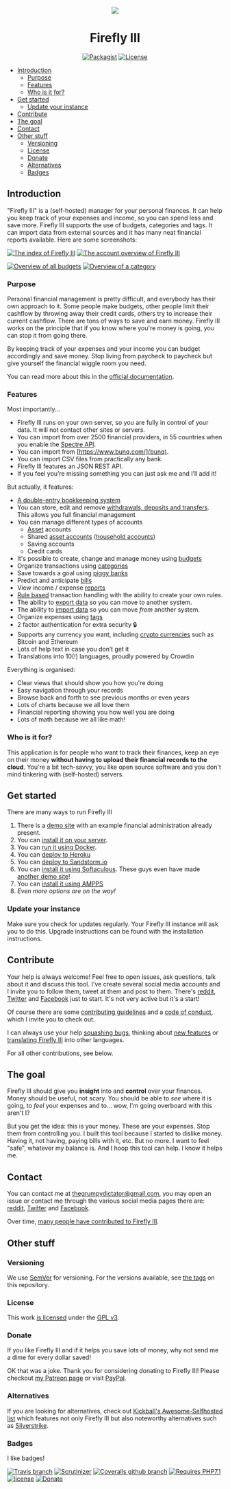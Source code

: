 <p align="center"><img src="https://firefly-iii.org/static/img/logo-small-new.png"></p>
<h1 align="center">Firefly III</h1>

<p align="center">
	<!-- alll icons are flatsquare -->
	<!-- version -->
	<a href="https://packagist.org/packages/grumpydictator/firefly-iii"><img src="https://img.shields.io/packagist/v/grumpydictator/firefly-iii.svg?style=flat-square" alt="Packagist"></a>
	<!-- license -->
	<a href="https://www.gnu.org/licenses/gpl-3.0.en.html"><img src="https://img.shields.io/github/license/firefly-iii/firefly-iii.svg?style=flat-square" alt="License"></a>
</p>

<!-- MarkdownTOC autolink="true" depth="4" bracket="round" list_bullets="*" -->

* [Introduction](#introduction)
	* [Purpose](#purpose)
	* [Features](#features)
	* [Who is it for?](#who-is-it-for)
* [Get started](#get-started)
	* [Update your instance](#update-your-instance)
* [Contribute](#contribute)
* [The goal](#the-goal)
* [Contact](#contact)
* [Other stuff](#other-stuff)
	* [Versioning](#versioning)
	* [License](#license)
	* [Donate](#donate)
	* [Alternatives](#alternatives)
	* [Badges](#badges)

<!-- /MarkdownTOC -->

## Introduction
"Firefly III" is a (self-hosted) manager for your personal finances. It can help you keep track of your expenses and income, so you can spend less and save more. Firefly III supports the use of budgets, categories and tags. It can import data from external sources and it has many neat financial reports available. Here are some screenshots:

[![The index of Firefly III](https://firefly-iii.org/static/screenshots/4.7.4/tiny/index.png)](https://firefly-iii.org/static/screenshots/4.7.4/index.png) [![The account overview of Firefly III](https://firefly-iii.org/static/screenshots/4.7.4/tiny/account.png)](https://firefly-iii.org/static/screenshots/4.7.4/account.png)

[![Overview of all budgets](https://firefly-iii.org/static/screenshots/4.7.4/tiny/budget.png)](https://firefly-iii.org/static/screenshots/4.7.4/budget.png) [![Overview of a category](https://firefly-iii.org/static/screenshots/4.7.4/tiny/category.png)](https://firefly-iii.org/static/screenshots/4.7.4/category.png)

### Purpose
Personal financial management is pretty difficult, and everybody has their own approach to it. Some people make budgets, other people limit their cashflow by throwing away their credit cards,  others try to increase their current cashflow. There are tons of ways to save and earn money. Firefly III works on the principle that if you know where you're money is going, you can stop it from going there.

By keeping track of your expenses and your income you can budget accordingly and save money. Stop living from paycheck to paycheck but give yourself the financial wiggle room you need.

You can read more about this in the [official documentation](http://firefly-iii.readthedocs.io/en/latest/index.html).

### Features
Most importantly...

* Firefly III runs on your own server, so you are fully in control of your data. It will not contact other sites or servers.
* You can import from over 2500 financial providers, in 55 countries when you enable the [Spectre API](http://firefly-iii.readthedocs.io/en/latest/import/spectre.html).
* You can import from [https://www.bunq.com/](bunq).
* You can import CSV files from practically any bank.
* Firefly III features an JSON REST API.
* If you feel you’re missing something you can just ask me and I’ll add it!

But actually, it features:

* [A double-entry bookkeeping system](http://firefly-iii.readthedocs.io/en/latest/concepts/transactions.html)
* You can store, edit and remove [withdrawals, deposits and transfers](http://firefly-iii.readthedocs.io/en/latest/concepts/transactions.html). This allows you full financial management
* You can manage different types of accounts
  * [Asset](http://firefly-iii.readthedocs.io/en/latest/concepts/accounts.html) accounts
  * Shared [asset accounts](http://firefly-iii.readthedocs.io/en/latest/concepts/accounts.html) ([household accounts](http://firefly-iii.readthedocs.io/en/latest/concepts/accounts.html))
  * Saving accounts
  * Credit cards
* It's possible to create, change and manage money using [budgets](http://firefly-iii.readthedocs.io/en/latest/concepts/budgets.html)
* Organize transactions using [categories](http://firefly-iii.readthedocs.io/en/latest/concepts/categories.html)
* Save towards a goal using [piggy banks](http://firefly-iii.readthedocs.io/en/latest/advanced/piggies.html)
* Predict and anticipate [bills](http://firefly-iii.readthedocs.io/en/latest/advanced/bills.html)
* View income / expense [reports](http://firefly-iii.readthedocs.io/en/latest/advanced/reports.html)
* [Rule based](http://firefly-iii.readthedocs.io/en/latest/advanced/rules.html) transaction handling with the ability to create your own rules.
* The ability to [export data](http://firefly-iii.readthedocs.io/en/latest/import/export.html) so you can move to another system.
* The ability to [import data](http://firefly-iii.readthedocs.io/en/latest/import/csv.html) so you can move _from_ another system.
* Organize expenses using [tags](http://firefly-iii.readthedocs.io/en/latest/concepts/tags.html)
* 2 factor authentication for extra security 🔒
* Supports any currency you want, including [crypto currencies](http://firefly-iii.readthedocs.io/en/latest/concepts/currencies.html) such as ₿itcoin  and Ξthereum
* Lots of help text in case you don’t get it
* Translations into 10(!) languages, proudly powered by Crowdin

Everything is organised:

* Clear views that should show you how you're doing
* Easy navigation through your records
* Browse back and forth to see previous months or even years
* Lots of charts because we all love them
* Financial reporting showing you how well you are doing
* Lots of math because we all like math!

### Who is it for?
This application is for people who want to track their finances, keep an eye on their money **without having to upload their financial records to the cloud**. You're a bit tech-savvy, you like open source software and you don't mind tinkering with (self-hosted) servers.

## Get started
There are many ways to run Firefly III
1. There is a [demo site](https://demo.firefly-iii.org) with an example financial administration already present.
2. You can [install it on your server](http://firefly-iii.readthedocs.io/en/latest/installation/server.html).
3. You can [run it using Docker](http://firefly-iii.readthedocs.io/en/latest/installation/docker.html).
4. You can [deploy to Heroku](https://heroku.com/deploy?template=https://github.com/firefly-iii/firefly-iii/tree/master)
5. You can [deploy to Sandstorm.io](https://apps.sandstorm.io/app/uws252ya9mep4t77tevn85333xzsgrpgth8q4y1rhknn1hammw70)
6. You can [install it using Softaculous](https://softaculous.com/). These guys even have made [another demo site](http://www.softaculous.com/softaculous/apps/others/Firefly_III)!
7. You can [install it using AMPPS](https://www.ampps.com/)
5. *Even more options are on the way!*

### Update your instance
Make sure you check for updates regularly. Your Firefly III instance will ask you to do this. Upgrade instructions can be found with the installation instructions.

## Contribute
Your help is always welcome! Feel free to open issues, ask questions, talk about it and discuss this tool. I've create several social media accounts and I invite you to follow them, tweet at them and post to them. There's [reddit](https://www.reddit.com/r/FireflyIII/), [Twitter](https://twitter.com/Firefly_III) and [Facebook](https://www.facebook.com/FireflyIII/) just to start. It's not very active but it's a start!

Of course there are some [contributing guidelines](https://github.com/firefly-iii/firefly-iii/blob/master/.github/contributing.md) and a [code of conduct](https://github.com/firefly-iii/firefly-iii/blob/master/.github/code_of_conduct.md), which I invite you to check out.

I can always use your help [squashing bugs](http://firefly-iii.readthedocs.io/en/latest/support/contribute.html#bugs), thinking about [new features](http://firefly-iii.readthedocs.io/en/latest/support/contribute.html#feature-requests) or [translating Firefly III](http://firefly-iii.readthedocs.io/en/latest/support/contribute.html#translations) into other languages.

For all other contributions, see below.

## The goal
Firefly III should give you **insight** into and **control** over your finances. Money should be useful, not scary. You should be able to *see* where it is going, to *feel* your expenses and to... wow, I'm going overboard with this aren't I?

But you get the idea: this is your money. These are your expenses. Stop them from controlling you. I built this tool because I started to dislike money. Having it, not having, paying bills with it, etc. But no more. I want to feel "safe", whatever my balance is. And I hoop this tool can help. I know it helps me.

## Contact
You can contact me at [thegrumpydictator@gmail.com](mailto:thegrumpydictator@gmail.com), you may open an issue or contact me through the various social media pages there are: [reddit](https://www.reddit.com/r/FireflyIII/), [Twitter](https://twitter.com/Firefly_III) and [Facebook](https://www.facebook.com/FireflyIII/).

Over time, [many people have contributed to Firefly III](https://github.com/firefly-iii/firefly-iii/graphs/contributors).

## Other stuff
### Versioning
We use [SemVer](http://semver.org/) for versioning. For the versions available, see [the tags](https://github.com/firefly-iii/firefly-iii/tags) on this repository.

### License
This work [is licensed](https://github.com/firefly-iii/firefly-iii/blob/master/LICENSE) under the [GPL v3](https://www.gnu.org/licenses/gpl.html).

### Donate
If you like Firefly III and if it helps you save lots of money, why not send me a dime for every dollar saved!

OK that was a joke. Thank you for considering donating to Firefly III! Please checkout [my Patreon page](https://www.patreon.com/jc5) or visit [PayPal](https://www.paypal.com/cgi-bin/webscr?cmd=_s-xclick&hosted_button_id=44UKUT455HUFA).

### Alternatives
If you are looking for alternatives, check out [Kickball's Awesome-Selfhosted list](https://github.com/Kickball/awesome-selfhosted) which features not only Firefly III but also noteworthy alternatives such as [Silverstrike](https://github.com/agstrike/silverstrike).

### Badges
I like badges!

[![Travis branch](https://img.shields.io/travis/firefly-iii/firefly-iii/master.svg?style=flat-square)](https://travis-ci.org/firefly-iii/firefly-iii/branches) [![Scrutinizer](https://img.shields.io/scrutinizer/g/firefly-iii/firefly-iii.svg?style=flat-square)](https://scrutinizer-ci.com/g/firefly-iii/firefly-iii/) [![Coveralls github branch](https://img.shields.io/coveralls/github/firefly-iii/firefly-iii/master.svg?style=flat-square)](https://coveralls.io/github/firefly-iii/firefly-iii) [![Requires PHP7.1](https://img.shields.io/badge/php-7.1-red.svg?style=flat-square)](https://secure.php.net/downloads.php) [![license](https://img.shields.io/github/license/firefly-iii/firefly-iii.svg?style=flat-square)](https://www.gnu.org/licenses/gpl-3.0.en.html) [![Donate](https://img.shields.io/badge/Donate-PayPal-green.svg?style=flat-square)](https://www.paypal.com/cgi-bin/webscr?cmd=_s-xclick&hosted_button_id=44UKUT455HUFA) 

